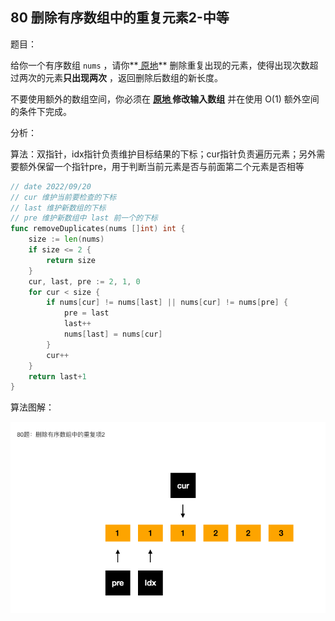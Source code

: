## 80 删除有序数组中的重复元素2-中等

题目：

给你一个有序数组 `nums` ，请你**[ 原地](http://baike.baidu.com/item/原地算法)** 删除重复出现的元素，使得出现次数超过两次的元素**只出现两次** ，返回删除后数组的新长度。

不要使用额外的数组空间，你必须在 **[原地 ](https://baike.baidu.com/item/原地算法)修改输入数组** 并在使用 O(1) 额外空间的条件下完成。



分析：

算法：双指针，idx指针负责维护目标结果的下标；cur指针负责遍历元素；另外需要额外保留一个指针pre，用于判断当前元素是否与前面第二个元素是否相等

```go
// date 2022/09/20
// cur 维护当前要检查的下标
// last 维护新数组的下标
// pre 维护新数组中 last 前一个的下标
func removeDuplicates(nums []int) int {
    size := len(nums)
    if size <= 2 {
        return size
    }
    cur, last, pre := 2, 1, 0
    for cur < size {
        if nums[cur] != nums[last] || nums[cur] != nums[pre] {
            pre = last
            last++
            nums[last] = nums[cur]
        }
        cur++
    }
    return last+1
}
```



算法图解：

![image-20220920214614765](../images/80.png)